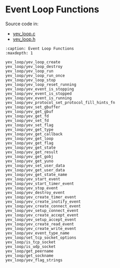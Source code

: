 # Event Loop Functions

Source code in:

- [yev_loop.c](https://github.com/artgins/yunetas/blob/main/kernel/c/yev_loop/src/yev_loop.c)
- [yev_loop.h](https://github.com/artgins/yunetas/blob/main/kernel/c/yev_loop/src/yev_loop.h)

```{toctree}
:caption: Event Loop Functions
:maxdepth: 1

yev_loop/yev_loop_create
yev_loop/yev_loop_destroy
yev_loop/yev_loop_run
yev_loop/yev_loop_run_once
yev_loop/yev_loop_stop
yev_loop/yev_loop_reset_running
yev_loop/yev_event_is_stopping
yev_loop/yev_event_is_stopped
yev_loop/yev_event_is_running
yev_loop/yev_protocol_set_protocol_fill_hints_fn
yev_loop/yev_set_gbuffer
yev_loop/yev_get_gbuf
yev_loop/yev_get_fd
yev_loop/yev_set_fd
yev_loop/yev_set_flag
yev_loop/yev_get_type
yev_loop/yev_get_callback
yev_loop/yev_get_loop
yev_loop/yev_get_flag
yev_loop/yev_get_state
yev_loop/yev_get_result
yev_loop/yev_get_gobj
yev_loop/yev_get_yuno
yev_loop/yev_set_user_data
yev_loop/yev_get_user_data
yev_loop/yev_get_state_name
yev_loop/yev_start_event
yev_loop/yev_start_timer_event
yev_loop/yev_stop_event
yev_loop/yev_destroy_event
yev_loop/yev_create_timer_event
yev_loop/yev_create_inotify_event
yev_loop/yev_create_connect_event
yev_loop/yev_setup_connect_event
yev_loop/yev_create_accept_event
yev_loop/yev_setup_accept_event
yev_loop/yev_create_read_event
yev_loop/yev_create_write_event
yev_loop/yev_event_type_name
yev_loop/set_tcp_socket_options
yev_loop/is_tcp_socket
yev_loop/is_udp_socket
yev_loop/get_peername
yev_loop/get_sockname
yev_loop/yev_flag_strings

```
